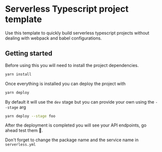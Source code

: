 # Serverless Typescript project template

Use this template to quickly build serverless typescript projects without dealing with webpack and babel configurations.

## Getting started

Before using this you will need to install the project dependencies.

```sh
yarn install
```

Once everything is installed you can deploy the project with

```sh
yarn deploy
```

By default it will use the `dev` stage but you can provide your own using the `--stage` arg

```sh
yarn deploy --stage foo
```

After the deployment is completed you will see your API endpoints, go ahead test them 🚀.

Don't forget to change the package name and the service name in `serverless.yml`
